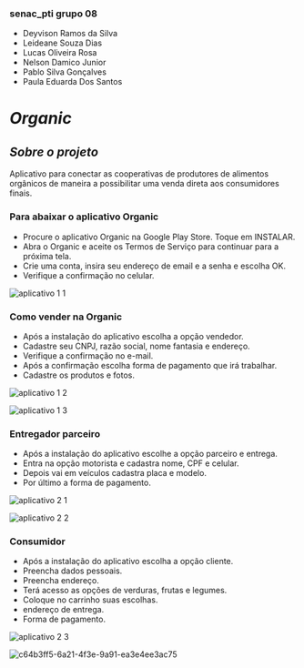 ### senac_pti grupo 08
+ Deyvison Ramos da Silva
+ Leideane Souza Dias
+ Lucas Oliveira Rosa
+ Nelson Damico Junior
+ Pablo Silva Gonçalves
+ Paula Eduarda Dos Santos
# *Organic*

 ## *Sobre o projeto*

Aplicativo para conectar as cooperativas de produtores de alimentos orgânicos de maneira a possibilitar uma venda direta aos consumidores finais.

### Para abaixar o aplicativo Organic
+ Procure o aplicativo Organic  na Google Play Store. Toque em INSTALAR.
+ Abra o Organic e aceite os Termos de Serviço para continuar para a próxima tela.
+ Crie uma conta, insira seu endereço de email e a senha e escolha OK.
+ Verifique a confirmação no celular.

![aplicativo 1 1](https://github.com/neodamico/senac_pti/assets/143230275/b7e19da7-6f4b-4970-9b5e-aad76da7ca90)



### Como vender na Organic
+ Após a instalação do aplicativo escolha a opção vendedor.
+ Cadastre seu CNPJ, razão social, nome fantasia e endereço.
+ Verifique a confirmação no e-mail.
+ Após a confirmação escolha forma de pagamento que irá trabalhar.
+ Cadastre os produtos e fotos.

 ![aplicativo 1 2](https://github.com/neodamico/senac_pti/assets/143230275/d90a45d8-518d-4e38-a5ce-2688007834e6)

![aplicativo 1 3](https://github.com/neodamico/senac_pti/assets/143230275/88289847-46b1-4f0c-95b2-8af622b4dcfb)

### Entregador parceiro
+ Após a instalação do aplicativo escolhe a opção parceiro e entrega.
+ Entra na opção motorista e cadastra nome, CPF e celular.
+ Depois vai em veículos cadastra placa e modelo.
+ Por último a forma de  pagamento.

![aplicativo 2 1](https://github.com/neodamico/senac_pti/assets/143230275/71b61285-d6bf-4c84-a511-c7152c1f8a52)

![aplicativo 2 2](https://github.com/neodamico/senac_pti/assets/143230275/3c7e14e7-db34-4ec3-92c7-d3002481175d)

  
### Consumidor
+ Após a instalação do aplicativo escolha a opção cliente.
+ Preencha dados pessoais.
+ Preencha endereço.
+ Terá acesso as opções de verduras, frutas e legumes.
+ Coloque no carrinho suas escolhas.
+ endereço de entrega.
+ Forma de pagamento.

![aplicativo 2 3](https://github.com/neodamico/senac_pti/assets/143230275/cbf7d222-ad36-46b6-b3b5-6cec494850ab)

![c64b3ff5-6a21-4f3e-9a91-ea3e4ee3ac75](https://github.com/neodamico/senac_pti/assets/143230275/b9234993-6068-43f6-b7ab-fd5d8636baa2)


  


 

